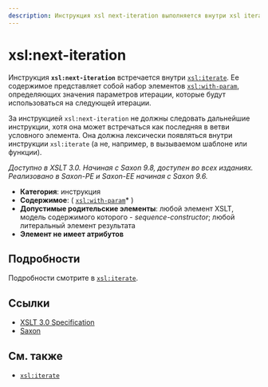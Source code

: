 ```yaml
---
description: Инструкция xsl next-iteration выполняется внутри xsl iterate
---
```


# xsl:next-iteration

Инструкция **`xsl:next-iteration`** встречается внутри [`xsl:iterate`](xsl-iterate.md). Ее содержимое представляет собой набор элементов [`xsl:with-param`](xsl-with-param.md), определяющих значения параметров итерации, которые будут использоваться на следующей итерации.

За инструкцией `xsl:next-iteration` не должны следовать дальнейшие инструкции, хотя она может встречаться как последняя в ветви условного элемента. Она должна лексически появляться внутри инструкции `xsl:iterate` (а не, например, в вызываемом шаблоне или функции).

_Доступно в XSLT 3.0. Начиная с Saxon 9.8, доступен во всех изданиях. Реализовано в Saxon-PE и Saxon-EE начиная с Saxon 9.6._

-   **Категория**: инструкция
-   **Содержимое**: ( [`xsl:with-param`](xsl-with-param.md)\* )
-   **Допустимые родительские элементы**: любой элемент XSLT, модель содержимого которого - _sequence-constructor_; любой литеральный элемент результата
-   **Элемент не имеет атрибутов**

## Подробности

Подробности смотрите в [`xsl:iterate`](xsl-iterate.md).

## Ссылки

-   [XSLT 3.0 Specification](http://www.w3.org/TR/xslt-30/#element-next-iteration)
-   [Saxon](https://www.saxonica.com/html/documentation/xsl-elements/next-iteration.html)

## См. также

-   [`xsl:iterate`](xsl-iterate.md)
